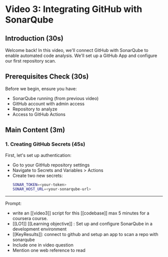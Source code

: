 # Video 3: Integrating GitHub with SonarQube

## Introduction (30s)
Welcome back! In this video, we'll connect GitHub with SonarQube to enable automated code analysis. We'll set up a GitHub App and configure our first repository scan.

## Prerequisites Check (30s)
Before we begin, ensure you have:
- SonarQube running (from previous video)
- GitHub account with admin access
- Repository to analyze
- Access to GitHub Actions

## Main Content (3m)

### 1. Creating GitHub Secrets (45s)
First, let's set up authentication:
- Go to your GitHub repository settings
- Navigate to Secrets and Variables > Actions
- Create two new secrets:
  ```bash
  SONAR_TOKEN=<your-token>
  SONAR_HOST_URL=<your-sonarqube-url>


---
Prompt:
- write an [[video3]] script for this [[codebase]] max 5 minutes for a coursera course. 
- [[LO1]] [[Learning objective]] : Set up and configure SonarQube in a development environment
- [[KeyResults]]: connect to github and setup an app to scan a repo with sonarqube
- Include one in video question 
- Mention one web reference to read

